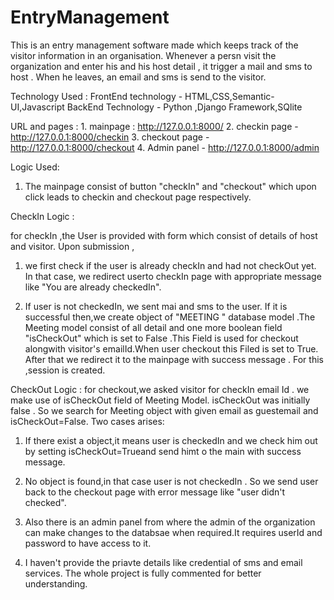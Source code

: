 # EntryManagement
This is an entry management software made which keeps track of the visitor information in an organisation.
Whenever a persn visit the organization and enter his and his host detail , it trigger a mail and sms to host .
When he leaves, an email and sms is send to the visitor.

Technology Used : 
	FrontEnd technology - HTML,CSS,Semantic-UI,Javascript
	BackEnd Technology - Python ,Django Framework,SQlite

URL and pages :
	1. mainpage : http://127.0.0.1:8000/
	2. checkin page - http://127.0.0.1:8000/checkin 
	3. checkout page - http://127.0.0.1:8000/checkout
	4. Admin panel - http://127.0.0.1:8000/admin 
	
Logic Used:
1. The mainpage consist of button "checkIn" and "checkout"  which upon click leads to checkin and checkout page respectively.
	
CheckIn Logic :

for checkIn ,the User is provided with form which consist of details of host and visitor. Upon submission ,
1. we first check if the user is already checkIn and had not checkOut yet.
In that case, we redirect userto checkIn page with appropriate message like "You are already checkedIn".

2. If user is not checkedIn, we sent mai and sms to the user. If it is successful then,we create object of "MEETING " database            model .The Meeting model consist of all detail and one more boolean field "isCheckOut" which is set to False .This Field is              used for checkout alongwith visitor's emailId.When user checkout this Filed is set to True. After that we redirect it to the             mainpage with success message . For this ,session is created.		
	
CheckOut Logic :
for checkout,we asked visitor for checkIn email Id . we make use of isCheckOut field of Meeting Model.
isCheckOut was initially false . So we search for Meeting object with given email as guestemail and isCheckOut=False.
Two cases arises:

1. If there exist a object,it means user is checkedIn and we check him out by setting isCheckOut=Trueand send himt o the main with        success message.

2. No object is found,in that case user is not checkedIn . So we send user back to the checkout page with error message like "user       didn't checked". 
	
2. Also there is an admin panel from where the admin of the organization can make changes to the databsae 
when required.It requires userId and password to have access to it.
	
3. I haven't provide the priavte details like credential of sms and email services.
The whole project is fully commented for better understanding.
	   
